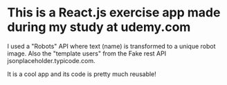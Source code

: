 # This is a React.js exercise app made during my study at udemy.com

I used a "Robots" API where text (name) is transformed to a unique robot image.
Also the "template users" from the Fake rest API jsonplaceholder.typicode.com.


It is a cool app and its code is pretty much reusable! 


